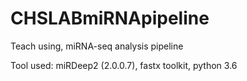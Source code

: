 # CHSLABmiRNApipeline
Teach using, miRNA-seq analysis pipeline

Tool used:
miRDeep2 (2.0.0.7), fastx toolkit, python 3.6


